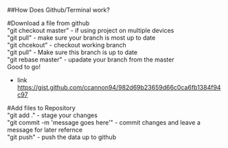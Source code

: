 ##How Does Github/Terminal work?

#Download a file from github  
"git checkout master" - if using project on multiple devices  
"git pull" - make sure your branch is most up to date  
"git chcekout" - checkout working branch  
"git pull" - Make sure this branch is up to date  
"git rebase master" - upadate your branch from the master  
Good to go!  

- link https://gist.github.com/ccannon94/982d69b23659d66c0ca6fb1384f94c97  

#Add files to Repository  
"git add ." - stage your changes  
"git commit -m 'message goes here'" - commit changes and leave a message for later refernce  
"git push" - push the data up to github  
